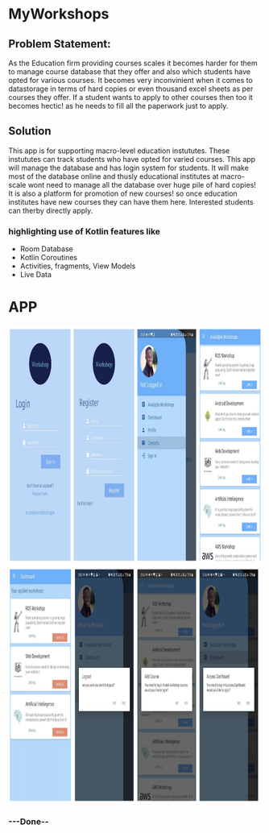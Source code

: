 


# MyWorkshops

## Problem Statement:
As the Education firm providing courses scales it becomes harder for them to manage course database that they offer and also which students have opted for various courses. It becomes very inconvinient when it comes to datastorage in terms of hard copies or even thousand excel sheets as per courses they offer.
If a student wants to apply to other courses then too it becomes hectic! as he needs to fill all the paperwork just to apply.

## Solution
This app is for supporting macro-level education instututes. These instututes can track students who have opted for varied courses. This app will manage the database and has login system for students. It will make most of the database online and thusly educational institutes at macro-scale wont need to manage all the database over huge pile of hard copies! 
It is also a platform for promotion of new courses! so once education institutes have new courses they can have them here. Interested students can therby directly apply.


### highlighting use of Kotlin features like
- Room Database
- Kotlin Coroutines
- Activities, fragments, View Models
- Live Data

# APP

<p align="center"><img src="app/Images/Screenshot%202022-01-09%20at%204.34.39%20PM.png" alt="Whole app screens images" width="1340" height="950"/> 

### ---Done--


